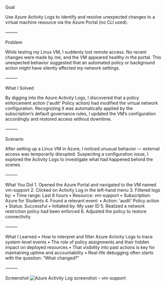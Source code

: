 Goal

Use Azure Activity Logs to identify and resolve unexpected changes to a virtual machine resource via the Azure Portal (no CLI used).

⸻

 Problem

While testing my Linux VM, I suddenly lost remote access. No recent changes were made by me, and the VM appeared healthy in the portal. This unexpected behavior suggested that an automated policy or background action might have silently affected my network settings.

⸻

 What I Solved

By digging into the Azure Activity Logs, I discovered that a policy enforcement action ('audit' Policy action) had modified the virtual network configuration. Recognizing it was automatically applied by the subscription’s default governance rules, I updated the VM’s configuration accordingly and restored access without downtime.

⸻

 Scenario

After setting up a Linux VM in Azure, I noticed unusual behavior — external access was temporarily disrupted. Suspecting a configuration issue, I explored the Activity Logs to investigate what had happened behind the scenes.

⸻

 What You Did
	1.	Opened the Azure Portal and navigated to the VM named vm-support
	2.	Clicked on Activity Log in the left-hand menu
	3.	Filtered logs by:
	•	Time range: Last 6 hours
	•	Resource: vm-support
	•	Subscription: Azure for Students
	4.	Found a relevant event:
	•	Action: 'audit' Policy action
	•	Status: Successful
	•	Initiated by: My user ID
	5.	Realized a network restriction policy had been enforced
	6.	Adjusted the policy to restore connectivity

⸻

 What I Learned
	•	How to interpret and filter Azure Activity Logs to trace system-level events
	•	The role of policy assignments and their hidden impact on deployed resources
	•	That visibility into past actions is key for maintaining uptime and accountability
	•	Real-life debugging often starts with the question: “What changed?”

⸻
<br>
 
 Screenshot
 ![Azure Activity Log screenshot – vm-support](part-007-day-010-azure-activity-log-vm-support-part7.png)
 
